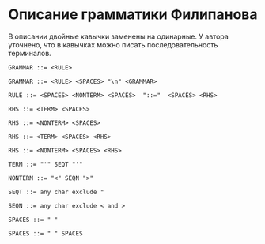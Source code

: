 # Описание грамматики Филипанова

В описании двойные кавычки заменены на одинарные. У автора уточнено, что в
кавычках можно писать последовательность терминалов.

`GRAMMAR ::= <RULE>`

`GRAMMAR ::= <RULE> <SPACES> "\n" <GRAMMAR>`

`RULE ::= <SPACES> <NONTERM> <SPACES>  "::="  <SPACES> <RHS>`

`RHS ::= <TERM> <SPACES>`

`RHS ::= <NONTERM> <SPACES>`

`RHS ::= <TERM> <SPACES> <RHS>`

`RHS ::= <NONTERM> <SPACES> <RHS>`

`TERM ::= "'" SEQT "'"`

`NONTERM ::= "<" SEQN ">"`

`SEQT ::= any char exclude "`

`SEQN ::= any char exclude < and >`

`SPACES ::= " "`

`SPACES ::= " " SPACES`
